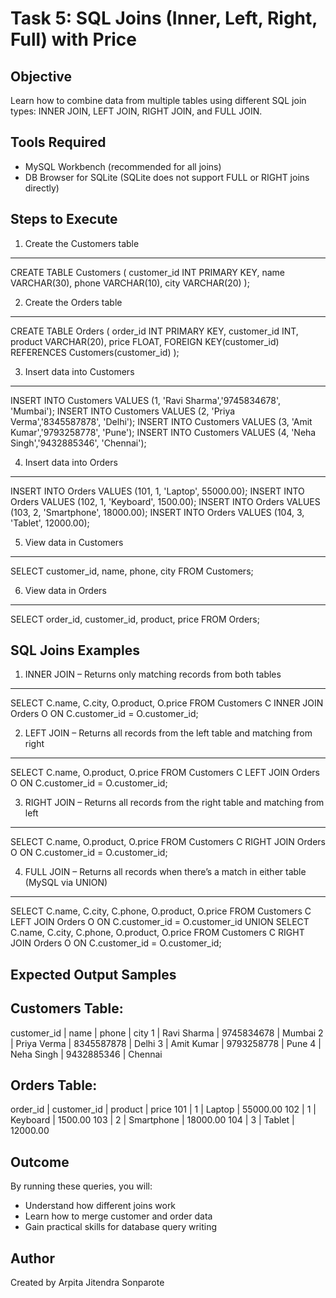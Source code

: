 # Task 5: SQL Joins (Inner, Left, Right, Full) with Price

## Objective
Learn how to combine data from multiple tables using different SQL join types: INNER JOIN, LEFT JOIN, RIGHT JOIN, and FULL JOIN.

## Tools Required
- MySQL Workbench (recommended for all joins)
- DB Browser for SQLite (SQLite does not support FULL or RIGHT joins directly)

## Steps to Execute

1. Create the Customers table
--------------------------------
CREATE TABLE Customers (
    customer_id INT PRIMARY KEY,
    name VARCHAR(30),
    phone VARCHAR(10),
    city VARCHAR(20)
);

2. Create the Orders table
--------------------------------
CREATE TABLE Orders (
    order_id INT PRIMARY KEY,
    customer_id INT,
    product VARCHAR(20),
    price FLOAT,
    FOREIGN KEY(customer_id) REFERENCES Customers(customer_id)
);

3. Insert data into Customers
--------------------------------
INSERT INTO Customers VALUES (1, 'Ravi Sharma','9745834678', 'Mumbai');
INSERT INTO Customers VALUES (2, 'Priya Verma','8345587878', 'Delhi');
INSERT INTO Customers VALUES (3, 'Amit Kumar','9793258778', 'Pune');
INSERT INTO Customers VALUES (4, 'Neha Singh','9432885346', 'Chennai');

4. Insert data into Orders
--------------------------------
INSERT INTO Orders VALUES (101, 1, 'Laptop', 55000.00);
INSERT INTO Orders VALUES (102, 1, 'Keyboard', 1500.00);
INSERT INTO Orders VALUES (103, 2, 'Smartphone', 18000.00);
INSERT INTO Orders VALUES (104, 3, 'Tablet', 12000.00);

5. View data in Customers
--------------------------------
SELECT customer_id, name, phone, city FROM Customers;

6. View data in Orders
--------------------------------
SELECT order_id, customer_id, product, price FROM Orders;

## SQL Joins Examples

1. INNER JOIN – Returns only matching records from both tables
--------------------------------
SELECT C.name, C.city, O.product, O.price
FROM Customers C
INNER JOIN Orders O
ON C.customer_id = O.customer_id;

2. LEFT JOIN – Returns all records from the left table and matching from right
--------------------------------
SELECT C.name, O.product, O.price
FROM Customers C
LEFT JOIN Orders O
ON C.customer_id = O.customer_id;

3. RIGHT JOIN – Returns all records from the right table and matching from left
--------------------------------
SELECT C.name, O.product, O.price
FROM Customers C
RIGHT JOIN Orders O
ON C.customer_id = O.customer_id;

4. FULL JOIN – Returns all records when there’s a match in either table (MySQL via UNION)
--------------------------------
SELECT C.name, C.city, C.phone, O.product, O.price
FROM Customers C
LEFT JOIN Orders O
ON C.customer_id = O.customer_id
UNION
SELECT C.name, C.city, C.phone, O.product, O.price
FROM Customers C
RIGHT JOIN Orders O
ON C.customer_id = O.customer_id;

## Expected Output Samples

Customers Table:
--------------------------------
customer_id | name         | phone       | city
1           | Ravi Sharma  | 9745834678  | Mumbai
2           | Priya Verma  | 8345587878  | Delhi
3           | Amit Kumar   | 9793258778  | Pune
4           | Neha Singh   | 9432885346  | Chennai

Orders Table:
--------------------------------
order_id | customer_id | product     | price
101      | 1           | Laptop      | 55000.00
102      | 1           | Keyboard    | 1500.00
103      | 2           | Smartphone  | 18000.00
104      | 3           | Tablet      | 12000.00

## Outcome
By running these queries, you will:
- Understand how different joins work
- Learn how to merge customer and order data
- Gain practical skills for database query writing

## Author
Created by Arpita Jitendra Sonparote
